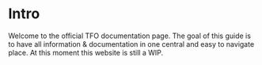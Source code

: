 # Intro 

Welcome to the official TFO documentation page.
The goal of this guide is to have all information & documentation in one central and easy to navigate place.
At this moment this website is still a WIP.



